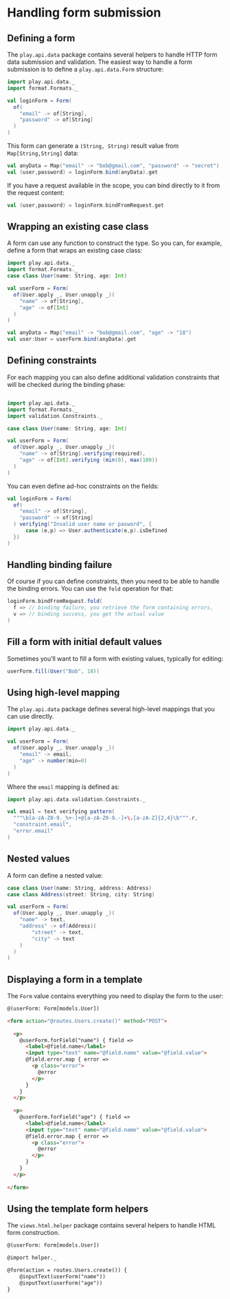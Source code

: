 # Handling form submission

## Defining a form

The `play.api.data` package contains several helpers to handle HTTP form data submission and validation. The easiest way to handle a form submission is to define a `play.api.data.Form` structure:

```scala
import play.api.data._
import format.Formats._

val loginForm = Form(
  of(
    "email" -> of[String],
    "password" -> of[String]
  )
)
```

This form can generate a `(String, String)` result value from `Map[String,String]` data:

```scala
val anyData = Map("email" -> "bob@gmail.com", "password" -> "secret")
val (user,password) = loginForm.bind(anyData).get
```

If you have a request available in the scope, you can bind directly to it from the request content:

```scala
val (user,password) = loginForm.bindFromRequest.get
```

## Wrapping an existing case class

A form can use any function to construct the type. So you can, for example, define a form that wraps an existing case class:

```scala
import play.api.data._
import format.Formats._
case class User(name: String, age: Int)

val userForm = Form(
  of(User.apply _, User.unapply _)(
    "name" -> of[String],
    "age" -> of[Int]
  )
)

val anyData = Map("email" -> "bob@gmail.com", "age" -> "18")
val user:User = userForm.bind(anyData).get
```

## Defining constraints

For each mapping you can also define additional validation constraints that will be checked during the binding phase:

```scala

import play.api.data._
import format.Formats._
import validation.Constraints._

case class User(name: String, age: Int)

val userForm = Form(
  of(User.apply _, User.unapply _)(
    "name" -> of[String].verifying(required),
    "age" -> of[Int].verifying (min(0), max(100))
  )
)
```

You can even define ad-hoc constraints on the fields:

```scala
val loginForm = Form(
  of(
    "email" -> of[String],
    "password" -> of[String]
  ) verifying("Invalid user name or pasword", { 
      case (e,p) => User.authenticate(e,p).isDefined 
  })
)
```

## Handling binding failure

Of course if you can define constraints, then you need to be able to handle the binding errors. You can use the `fold` operation for that:

```scala
loginForm.bindFromRequest.fold(
  f => // binding failure, you retrieve the form containing errors,
  v => // binding success, you get the actual value 
)
```

## Fill a form with initial default values

Sometimes you’ll want to fill a form with existing values, typically for editing:

```scala
userForm.fill(User("Bob", 18))
```

## Using high-level mapping

The `play.api.data` package defines several high-level mappings that you can use directly.

```scala
import play.api.data._

val userForm = Form(
  of(User.apply _, User.unapply _)(
    "email" -> email,
    "age" -> number(min=0)
  )
)
```

Where the `email` mapping is defined as:

```scala
import play.api.data.validation.Constraints._

val email = text verifying pattern(
  """\b[a-zA-Z0-9._%+-]+@[a-zA-Z0-9.-]+\.[a-zA-Z]{2,4}\b""".r,
  "constraint.email",
  "error.email"
)
```

## Nested values

A form can define a nested value:

```scala
case class User(name: String, address: Address)
case class Address(street: String, city: String)

val userForm = Form(
  of(User.apply _, User.unapply _)(
    "name" -> text,
    "address" -> of(Address)(
        "street" -> text,
        "city" -> text
    )
  )
)
```

## Displaying a form in a template

The `Form` value contains everything you need to display the form to the user:

```html
@(userForm: Form[models.User])

<form action="@routes.Users.create()" method="POST">
    
  <p>
    @userForm.forField("name") { field =>
      <label>@field.name</label>
      <input type="text" name="@field.name" value="@field.value">
      @field.error.map { error =>
        <p class="error">
          @error
        </p>
      } 
    }    
  </p>
  
  <p>
    @userForm.forField("age") { field =>
      <label>@field.name</label>
      <input type="text" name="@field.name" value="@field.value">
      @field.error.map { error =>
        <p class="error">
          @error
        </p>
      } 
    }    
  </p>
    
</form>
```

## Using the template form helpers

The `views.html.helper` package contains several helpers to handle HTML form construction.

```html
@(userForm: Form[models.User])

@import helper._

@form(action = routes.Users.create()) {
    @inputText(userForm("name"))
    @inputText(userForm("age"))
}
```




